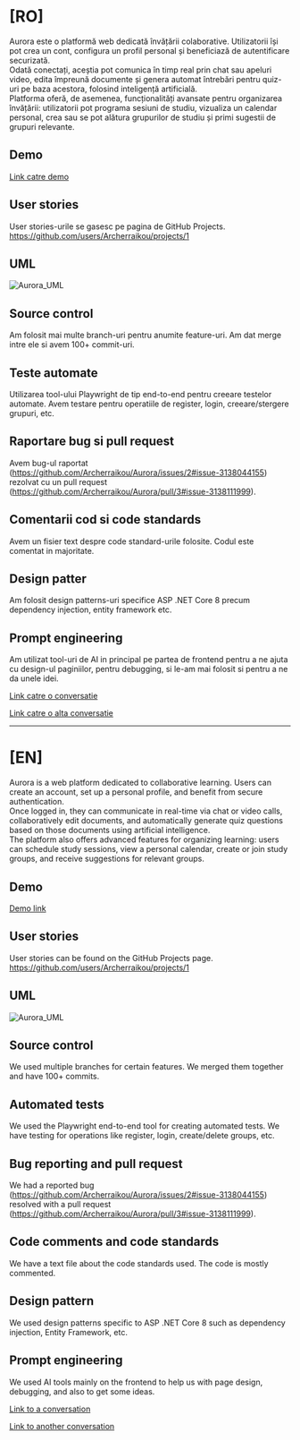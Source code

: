# [RO]
Aurora este o platformă web dedicată învățării colaborative. Utilizatorii își pot crea un cont, configura un profil personal și beneficiază de autentificare securizată.  
Odată conectați, aceștia pot comunica în timp real prin chat sau apeluri video, edita împreună documente și genera automat întrebări pentru quiz-uri pe baza acestora, folosind inteligență artificială.  
Platforma oferă, de asemenea, funcționalități avansate pentru organizarea învățării: utilizatorii pot programa sesiuni de studiu, vizualiza un calendar personal, crea sau se pot alătura grupurilor de studiu și primi sugestii de grupuri relevante.

## Demo
[Link catre demo](https://youtu.be/dJv7U8e9XXA)

## User stories
User stories-urile se gasesc pe pagina de GitHub Projects. https://github.com/users/Archerraikou/projects/1

## UML
![Aurora_UML](https://github.com/user-attachments/assets/524527e6-71a6-4971-b188-45c9e6987ec5)

## Source control
Am folosit mai multe branch-uri pentru anumite feature-uri. Am dat merge intre ele si avem 100+ commit-uri.

## Teste automate
Utilizarea tool-ului Playwright de tip end-to-end pentru creeare testelor automate. Avem testare pentru operatiile de register, login, creeare/stergere grupuri, etc.

## Raportare bug si pull request
Avem bug-ul raportat (https://github.com/Archerraikou/Aurora/issues/2#issue-3138044155) rezolvat cu un pull request (https://github.com/Archerraikou/Aurora/pull/3#issue-3138111999).

## Comentarii cod si code standards
Avem un fisier text despre code standard-urile folosite. Codul este comentat in majoritate.

## Design patter
Am folosit design patterns-uri specifice ASP .NET Core 8 precum dependency injection, entity framework etc.

## Prompt engineering
Am utilizat tool-uri de AI in principal pe partea de frontend pentru a ne ajuta cu design-ul paginiilor, pentru debugging, si le-am mai folosit si pentru a ne da unele idei.

[Link catre o conversatie](https://chatgpt.com/share/684da545-ff30-800c-baa8-d977b327f4d8)

[Link catre o alta conversatie](https://chatgpt.com/share/684da4ea-b9a8-8003-b44c-96ebbea3eb57)

---

# [EN]
Aurora is a web platform dedicated to collaborative learning. Users can create an account, set up a personal profile, and benefit from secure authentication.  
Once logged in, they can communicate in real-time via chat or video calls, collaboratively edit documents, and automatically generate quiz questions based on those documents using artificial intelligence.  
The platform also offers advanced features for organizing learning: users can schedule study sessions, view a personal calendar, create or join study groups, and receive suggestions for relevant groups.

## Demo
[Demo link](https://youtu.be/dJv7U8e9XXA)

## User stories
User stories can be found on the GitHub Projects page. https://github.com/users/Archerraikou/projects/1

## UML
![Aurora_UML](https://github.com/user-attachments/assets/524527e6-71a6-4971-b188-45c9e6987ec5)

## Source control
We used multiple branches for certain features. We merged them together and have 100+ commits.

## Automated tests
We used the Playwright end-to-end tool for creating automated tests. We have testing for operations like register, login, create/delete groups, etc.

## Bug reporting and pull request
We had a reported bug (https://github.com/Archerraikou/Aurora/issues/2#issue-3138044155) resolved with a pull request (https://github.com/Archerraikou/Aurora/pull/3#issue-3138111999).

## Code comments and code standards
We have a text file about the code standards used. The code is mostly commented.

## Design pattern
We used design patterns specific to ASP .NET Core 8 such as dependency injection, Entity Framework, etc.

## Prompt engineering
We used AI tools mainly on the frontend to help us with page design, debugging, and also to get some ideas.

[Link to a conversation](https://chatgpt.com/share/684da545-ff30-800c-baa8-d977b327f4d8)

[Link to another conversation](https://chatgpt.com/share/684da4ea-b9a8-8003-b44c-96ebbea3eb57)
